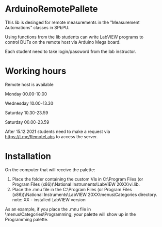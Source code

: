# ArduinoRemotePallete

This lib is desinged for remote measurements in the "Measurement Automations" classes in SPbPU.

Using functions from the lib students can write LabVIEW programs to control DUTs on the remote host via Arduino Mega board.

Each student need to take login/password from the lab instructor.

# Working hours

Remote host is available

Monday 00.00-10.00

Wednesday 10.00-13.30

Saturday 10.30-23.59

Saturday 00.00-23.59

After 15.12.2021 students need to make a request via https://t.me/RemoteLabs to access the server.

# Installation

On the computer that will receive the palette:
1. Place the folder containing the custom VIs in C:\Program Files (or Program Files (x86))\National Instruments\LabVIEW 20ХХ\vi.lib.
2. Place the .mnu file in the C:\Program Files (or Program Files (x86))\National Instruments\LabVIEW 20ХХ\menus\Categories directory.
note: XX - installed LabVIEW version
  
As an example, if you place the .mnu file in <LabVIEW>\menus\Categories\Programming, your palette will show up in the Programming palette.

